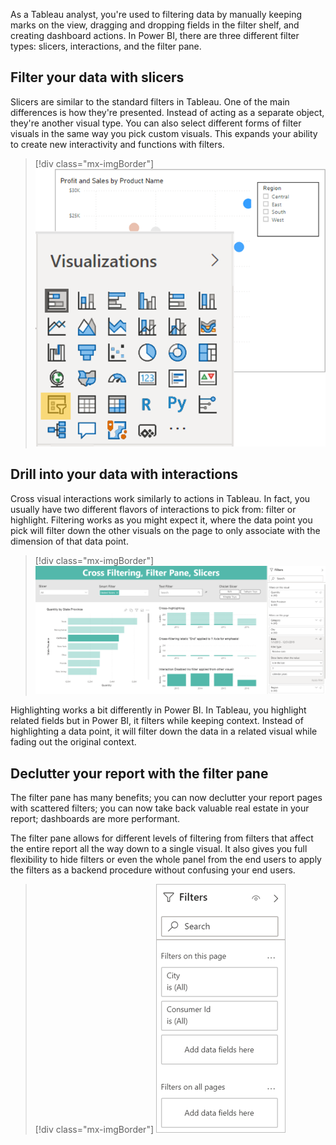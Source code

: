 As a Tableau analyst, you're used to filtering data by manually keeping marks on the view, dragging and dropping fields in the filter shelf, and creating dashboard actions. In Power BI, there are three different filter types: slicers, interactions, and the filter pane.

## Filter your data with slicers

Slicers are similar to the standard filters in Tableau. One of the main differences is how they're presented. Instead of acting as a separate object, they're another visual type. You can also select different forms of filter visuals in the same way you pick custom visuals. This expands your ability to create new interactivity and functions with filters.

> [!div class="mx-imgBorder"]
> [![Slicers are another way of filtering in Power BI.](../media/power-bi-slicers.png)](../media/power-bi-slicers.png#lightbox)

## Drill into your data with interactions

Cross visual interactions work similarly to actions in Tableau. In fact, you usually have two different flavors of interactions to pick from: filter or highlight. Filtering works as you might expect it, where the data point you pick will filter down the other visuals on the page to only associate with the dimension of that data point.

> [!div class="mx-imgBorder"]
> [![When set up properly, drilling into one visualization will interact with another visualization.](../media/power-bi-highlighting.png)](../media/power-bi-highlighting.png#lightbox)

Highlighting works a bit differently in Power BI. In Tableau, you highlight related fields but in Power BI, it filters while keeping context. Instead of highlighting a data point, it will filter down the data in a related visual while fading out the original context.

## Declutter your report with the filter pane

The filter pane has many benefits; you can now declutter your report pages with scattered filters; you can now take back valuable real estate in your report; dashboards are more performant.

The filter pane allows for different levels of filtering from filters that affect the entire report all the way down to a single visual. It also gives you full flexibility to hide filters or even the whole panel from the end users to apply the filters as a backend procedure without confusing your end users.

> [!div class="mx-imgBorder"]
> [![With Filter panes, you have a lot of control over report filter design and functionality.](../media/power-bi-filter-pane.png)](../media/power-bi-filter-pane.png#lightbox)